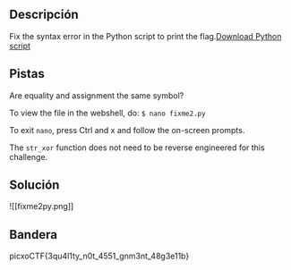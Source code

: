 ## Descripción
Fix the syntax error in the Python script to print the flag.[Download Python script](https://artifacts.picoctf.net/c/5/fixme2.py)
## Pistas 
Are equality and assignment the same symbol?

To view the file in the webshell, do: `$ nano fixme2.py`

To exit `nano`, press Ctrl and x and follow the on-screen prompts.

The `str_xor` function does not need to be reverse engineered for this challenge.
## Solución
![[fixme2py.png]]
## Bandera
picxoCTF{3qu4l1ty_n0t_4551_gnm3nt_48g3e11b}